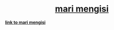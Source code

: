 # <h1 align ="center"> [mari mengisi](https://react-list-one.vercel.app/) </h1>


**[link to mari mengisi](https://react-list-one.vercel.app/)**
 